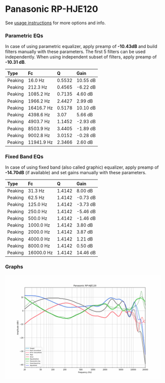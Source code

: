 # Panasonic RP-HJE120
See [usage instructions](https://github.com/jaakkopasanen/AutoEq#usage) for more options and info.

### Parametric EQs
In case of using parametric equalizer, apply preamp of **-10.43dB** and build filters manually
with these parameters. The first 5 filters can be used independently.
When using independent subset of filters, apply preamp of **-10.31 dB**.

| Type    | Fc         |      Q | Gain     |
|:--------|:-----------|:-------|:---------|
| Peaking | 16.0 Hz    | 0.5532 | 10.55 dB |
| Peaking | 212.3 Hz   | 0.4565 | -6.22 dB |
| Peaking | 1085.2 Hz  | 0.7135 | 4.60 dB  |
| Peaking | 1966.2 Hz  | 2.4427 | 2.99 dB  |
| Peaking | 16416.7 Hz | 0.5178 | 10.10 dB |
| Peaking | 4398.6 Hz  | 3.07   | 5.66 dB  |
| Peaking | 4903.7 Hz  | 1.1452 | -2.93 dB |
| Peaking | 8503.9 Hz  | 3.4405 | -1.89 dB |
| Peaking | 9002.8 Hz  | 3.0152 | -0.28 dB |
| Peaking | 11941.9 Hz | 2.3466 | 2.60 dB  |

### Fixed Band EQs
In case of using fixed band (also called graphic) equalizer, apply preamp of **-14.70dB**
(if available) and set gains manually with these parameters.

| Type    | Fc         |      Q | Gain     |
|:--------|:-----------|:-------|:---------|
| Peaking | 31.3 Hz    | 1.4142 | 8.00 dB  |
| Peaking | 62.5 Hz    | 1.4142 | -0.73 dB |
| Peaking | 125.0 Hz   | 1.4142 | -3.73 dB |
| Peaking | 250.0 Hz   | 1.4142 | -5.46 dB |
| Peaking | 500.0 Hz   | 1.4142 | -1.46 dB |
| Peaking | 1000.0 Hz  | 1.4142 | 3.80 dB  |
| Peaking | 2000.0 Hz  | 1.4142 | 3.87 dB  |
| Peaking | 4000.0 Hz  | 1.4142 | 1.21 dB  |
| Peaking | 8000.0 Hz  | 1.4142 | 0.50 dB  |
| Peaking | 16000.0 Hz | 1.4142 | 14.46 dB |

### Graphs
![](./Panasonic%20RP-HJE120.png)